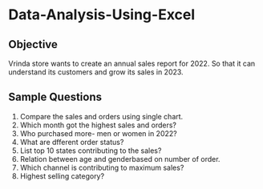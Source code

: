 # Data-Analysis-Using-Excel
## Objective
Vrinda store wants to create an annual sales report for 2022. So that it can understand its customers and grow its sales in 2023.

## Sample Questions
1. Compare the sales and orders using single chart.
2. Which month got the highest sales and orders?
3. Who purchased more- men or women in 2022?
4. What are dfferent order status?
5. List top 10 states contributing to the sales?
6. Relation between age and genderbased on number of order.
7. Which channel is contributing to maximum sales?
8. Highest selling category?
